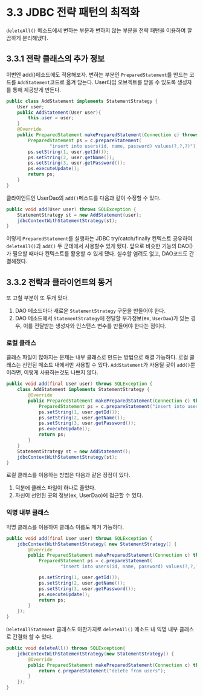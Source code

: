 # 3.3 JDBC 전략 패턴의 최적화
`deleteAll()` 메소드에서 변하는 부분과 변하지 않는 부분을 전략 패턴을 이용하여 깔끔하게 분리해냈다.
## 3.3.1 전략 클래스의 추가 정보
이번엔 add()메소드에도 적용해보자. 변하는 부분인 `PreparedStatement`를 만드는 코드를 `AddStatement`코드로 옮겨 담는다.
User타입 오브젝트를 받을 수 있도록 생성자를 통해 제공받게 만든다.
```java
public class AddStatement implements StatementStrategy {
    User user;
    public AddStatement(User user){
        this.user = user;
    }
    @Override
    public PreparedStatement makePreparedStatement(Connection c) throws SQLException {
        PreparedStatement ps = c.prepareStatement(
                "insert into users(id, name, password) values(?,?,?)");
        ps.setString(1, user.getId());
        ps.setString(2, user.getName());
        ps.setString(3, user.getPassword());
        ps.executeUpdate();
        return ps;
    }
}
```
클라이언트인 UserDao의 `add()`메소드를 다음과 같이 수정할 수 있다.
```java
public void add(User user) throws SQLException {
    StatementStrategy st = new AddStatement(user);
    jdbcContextWithStatementStrategy(st);
}
```

이렇게 `PreparedStatement`를 실행하는 JDBC try/catch/finally 컨텍스트 공유하여 `deleteAll()`과 `add()` 두 군데에서 사용할수 있게 됐다. 앞으로 비슷한 기능의 DAO()가 필요할 때마다 컨텍스트를 활용할 수 있게 됐다. 실수할 염려도 없고, DAO코드도 간결해졌다.

## 3.3.2 전략과 클라이언트의 동거
또 고칠 부분이 또 두개 있다.

1. DAO 메소드마다 새로운 `StatementStrategy` 구문을 만들어야 한다.
2. DAO 메소드에서 `StatementStrategy`에 전달할 부가정보(ex, `UserDao`)가 있는 경우, 이를 전달받는 생성자와 인스턴스 변수를 만들어야 한다는 점이다.

### 로컬 클래스
클래스 파일이 많아지는 문제는 내부 클래스로 만드는 방법으로 해결 가능하다.
로컬 클래스는 선언된 메소드 내에서만 사용할 수 있다. `AddStatement`가 사용될 곳이 `add()`뿐이라면, 이렇게 사용하는것도 나쁘지 않다. 
```java
public void add(final User user) throws SQLException {
    class AddStatement implements StatementStrategy {
        @Override
        public PreparedStatement makePreparedStatement(Connection c) throws SQLException {
            PreparedStatement ps = c.prepareStatement("insert into users(id, name, password) values(?,?,?)");
            ps.setString(1, user.getId());
            ps.setString(2, user.getName());
            ps.setString(3, user.getPassword());
            ps.executeUpdate();
            return ps;
        }
    }
    StatementStrategy st = new AddStatement();
    jdbcContextWithStatementStrategy(st);
}
```

로컬 클래스를 이용하는 방법은 다음과 같은 장점이 있다.

1. 덕분에 클래스 파일이 하나로 줄었다.
2. 자신이 선언된 곳의 정보(ex, UserDao)에 접근할 수 있다.

### 익명 내부 클래스
익명 클래스를 이용하여 클래스 이름도 제거 가능하다.
```java
public void add(final User user) throws SQLException {
    jdbcContextWithStatementStrategy( new StatementStrategy() {
        @Override
        public PreparedStatement makePreparedStatement(Connection c) throws SQLException {
            PreparedStatement ps = c.prepareStatement(
                    "insert into users(id, name, password) values(?,?,?)");

            ps.setString(1, user.getId());
            ps.setString(2, user.getName());
            ps.setString(3, user.getPassword());
            ps.executeUpdate();
            return ps;
        }
    });
}
```
`DeleteAllStatement` 클래스도 마찬가지로
`deleteAll()` 메소드 내 익명 내부 클래스로 간결화 할 수 있다.

```java
public void deleteAll() throws SQLException{
    jdbcContextWithStatementStrategy(new StatementStrategy() {
        @Override
        public PreparedStatement makePreparedStatement(Connection c) throws SQLException {
            return c.prepareStatement("delete from users");
        }
    });
}
```